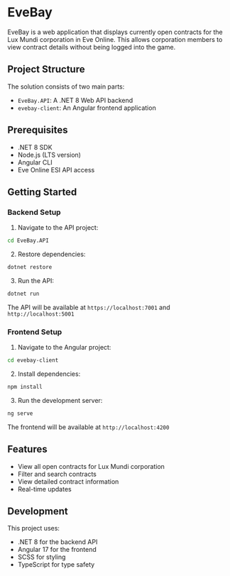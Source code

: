 # EveBay

EveBay is a web application that displays currently open contracts for the Lux Mundi corporation in Eve Online. This allows corporation members to view contract details without being logged into the game.

## Project Structure

The solution consists of two main parts:
- `EveBay.API`: A .NET 8 Web API backend
- `evebay-client`: An Angular frontend application

## Prerequisites

- .NET 8 SDK
- Node.js (LTS version)
- Angular CLI
- Eve Online ESI API access

## Getting Started

### Backend Setup

1. Navigate to the API project:
```bash
cd EveBay.API
```

2. Restore dependencies:
```bash
dotnet restore
```

3. Run the API:
```bash
dotnet run
```

The API will be available at `https://localhost:7001` and `http://localhost:5001`

### Frontend Setup

1. Navigate to the Angular project:
```bash
cd evebay-client
```

2. Install dependencies:
```bash
npm install
```

3. Run the development server:
```bash
ng serve
```

The frontend will be available at `http://localhost:4200`

## Features

- View all open contracts for Lux Mundi corporation
- Filter and search contracts
- View detailed contract information
- Real-time updates

## Development

This project uses:
- .NET 8 for the backend API
- Angular 17 for the frontend
- SCSS for styling
- TypeScript for type safety 